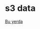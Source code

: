 # s3 data
[Bu yerda](https://drive.google.com/drive/folders/18A2Ehy1_ZwvIdjRTQ-4alojpUGQOZ3OE?usp=sharing)
